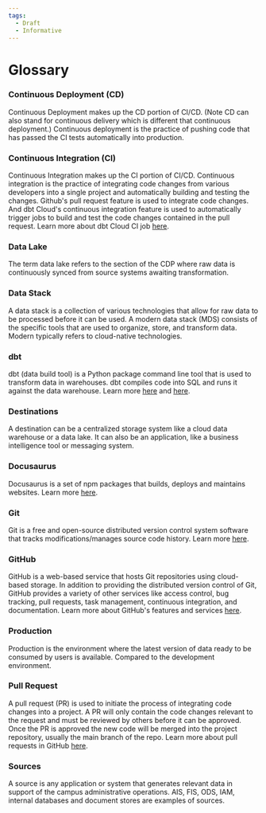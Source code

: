 ```yaml
---
tags:
  - Draft
  - Informative
---
```


# Glossary



### Continuous Deployment (CD)
Continuous Deployment makes up the CD portion of CI/CD. (Note CD can also stand for continuous delivery which is different that continuous deployment.) Continuous deployment is the practice of pushing code that has passed the CI tests automatically into production.

### Continuous Integration (CI)
Continuous Integration makes up the CI portion of CI/CD. Continuous integration is the practice of integrating code changes from various developers into a single project and automatically building and testing the changes. Github's pull request feature is used to integrate code changes. And dbt Cloud's continuous integration feature is used to automatically trigger jobs to build and test the code changes contained in the pull request. Learn more about dbt Cloud CI job [here](https://docs.getdbt.com/docs/deploy/cloud-ci-job).

### Data Lake
The term data lake refers to the section of the CDP where raw data is continuously synced from source systems awaiting transformation. 

### Data Stack
A data stack is a collection of various technologies that allow for raw data to be processed before it can be used. A modern data stack (MDS) consists of the specific tools that are used to organize, store, and transform data. Modern typically refers to cloud-native technologies.

### dbt
dbt (data build tool) is a Python package command line tool that is used to transform data in warehouses. dbt compiles code into SQL and runs it against the data warehouse. Learn more [here](https://docs.getdbt.com/docs/introduction) and [here](https://www.getdbt.com/blog/what-exactly-is-dbt/).

### Destinations
A destination can be a centralized storage system like a cloud data warehouse or a data lake. It can also be an application, like a business intelligence tool or messaging system.

### Docusaurus 
Docusaurus is a set of npm packages that builds, deploys and maintains websites. Learn more [here](https://docusaurus.io/docs).

### Git
Git is a free and open-source distributed version control system software that tracks modifications/manages source code history. Learn more [here](https://git-scm.com/about).

### GitHub
GitHub is a web-based service that hosts Git repositories using cloud-based storage. In addition to providing the distributed version control of Git, GitHub provides a variety of other services like access control, bug tracking, pull requests, task management, continuous integration, and documentation. Learn more about GitHub's features and services [here](https://github.com/features).

### Production
Production is the environment where the latest version of data ready to be consumed by users is available. Compared to the development environment.

### Pull Request
A pull request (PR) is used to initiate the process of integrating code changes into a project. A PR will only contain the code changes relevant to the request and must be reviewed by others before it can be approved. Once the PR is approved the new code will be merged into the project repository, usually the main branch of the repo. Learn more about pull requests in GitHub [here](https://docs.github.com/en/pull-requests/collaborating-with-pull-requests/proposing-changes-to-your-work-with-pull-requests/about-pull-requests).

### Sources 
A source is any application or system that generates relevant data in support of the campus administrative operations. AIS, FIS, ODS, IAM, internal databases and document stores are examples of sources.